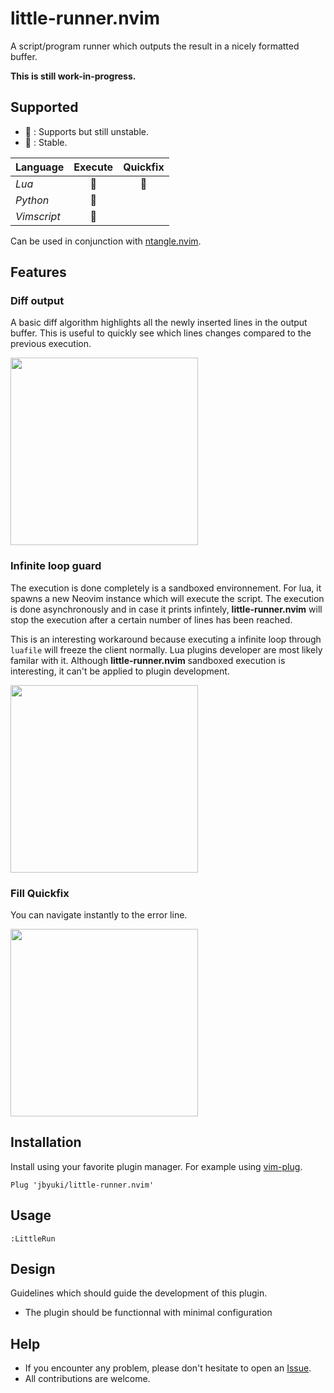 little-runner.nvim
==================

A script/program runner which outputs the result in a nicely formatted buffer.

**This is still work-in-progress.** 

Supported
---------

* :seedling: : Supports but still unstable.
* :deciduous_tree: : Stable.

| Language | Execute | Quickfix |
|----------|:-------:|:--------:|
| _Lua_ | :seedling: | :seedling: |
| _Python_ | :seedling: | |
| _Vimscript_ | :seedling: | |

Can be used in conjunction with [ntangle.nvim](https://github.com/jbyuki/ntangle.nvim).

Features
--------

### Diff output 

A basic diff algorithm highlights all the newly inserted lines in the output buffer. This is useful to quickly see which lines changes compared to the previous execution.

<img src="https://i.postimg.cc/tCdtSvM0/Untitled-Project.gif" width="300">

### Infinite loop guard

The execution is done completely is a sandboxed environnement. For lua, it spawns a new Neovim instance which will execute the script. The execution is done asynchronously and in case it prints infintely, **little-runner.nvim** will stop the execution after a certain number of lines has been reached.

This is an interesting workaround because executing a infinite loop through `luafile` will freeze the client normally. Lua plugins developer are most likely familar with it. Although **little-runner.nvim** sandboxed execution is interesting, it can't be applied to plugin development.

<img src="https://i.postimg.cc/Y91KT3H4/Capture.png" width="300">

### Fill Quickfix 

You can navigate instantly to the error line.

<img src="https://i.postimg.cc/QN5pTptH/Capture.png" width="300">

Installation
------------

Install using your favorite plugin manager. For example using [vim-plug](https://github.com/junegunn/vim-plug).

```vim
Plug 'jbyuki/little-runner.nvim'
```

Usage
-----

```vim
:LittleRun
```

Design
------

Guidelines which should guide the development of this plugin.

* The plugin should be functionnal with minimal configuration

Help
----

* If you encounter any problem, please don't hesitate to open an [Issue](https://github.com/jbyuki/little-runner.nvim/issues).
* All contributions are welcome.
